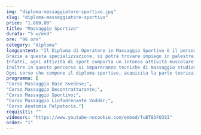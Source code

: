 ```yaml
---
img: "diploma-massaggiatore-sportivo.jpg"
slug: "diploma-massaggiatore-sportivo"
price: "1.800,00"
title: "Massaggio Sportivo"
durata: "5 w/end"
ore: "96 ore"
category: "diploma"
longcontent: "Il Diploma di Operatore in Massaggio Sportivo è il percorso di studi ideale per chi desidera specializzarsi in queste tecniche adatte ad assistere gli atleti e poter trovare impiego in un settore in costante crescita come quello dello sport.
Grazie a questa specializzazione, si potrà trovare impiego in palestre, sale pesi, squadre sportive, piscine, assistenza ad atleti professionisti e non, etc...
Infatti, ogni attività di sport comporta un intensa attività muscolare che richiede lo smaltimento della fatica data da corse prolungate, scatti ripetuti, salti...
Inoltre in questo percorso si impareranno tecniche di massaggio studiate apposta per massimizzare la prestazione sportiva pre, infra e post gara.
Ogni corso che compone il diploma sportivo, acquisita la parte teorica, verterà principalmente sulla parte di pratica concentrandosi all&apos;apprendimento delle tecniche del massaggio e degli schemi di lavoro in modo tale da mettere l&apos;allievo in condizione, una volta terminato il percorso, di praticare in totale autonomia."
programma: [
"Corso Massaggio Base Svedese;",
"Corso Massaggio Decontratturante;",
"Corso Massaggio Sportivo;",
"Corso Massaggio Linfodrenante Vodder;",
"Corso Anatomia Palpatoria."]
requisiti: ""
videosrc: "https://www.youtube-nocookie.com/embed/fuBT8OFO3SI"
order: "1"
---
```

